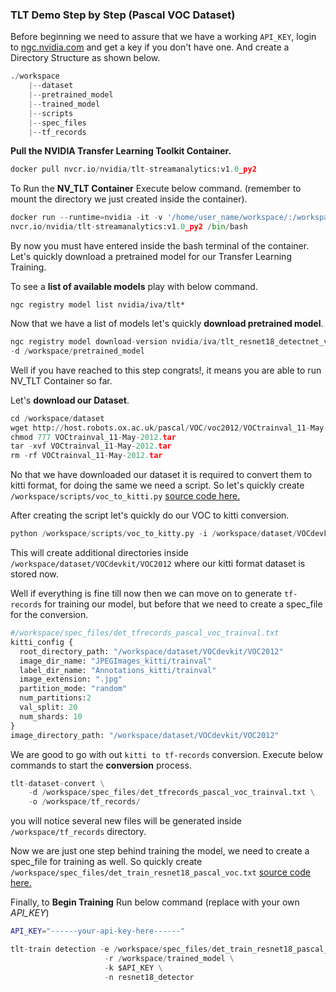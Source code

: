 ### TLT Demo Step by Step (Pascal VOC Dataset)

Before beginning we need to assure that we have a working ``API_KEY``, login to [ngc.nvidia.com](ngc.nvidia.com) and get a key if you don't have one. And create a Directory Structure as shown below.

````python
./workspace
	|--dataset
	|--pretrained_model
    |--trained_model
	|--scripts
	|--spec_files
	|--tf_records
````



**Pull the NVIDIA Transfer Learning Toolkit Container.**

````python
docker pull nvcr.io/nvidia/tlt-streamanalytics:v1.0_py2
````

To Run the **NV_TLT Container** Execute below command. (remember to mount the directory we just created inside the container).

````python
docker run --runtime=nvidia -it -v '/home/user_name/workspace/:/workspace/' \
nvcr.io/nvidia/tlt-streamanalytics:v1.0_py2 /bin/bash
````

By now you must have entered inside the bash terminal of the container. Let's quickly download a pretrained model for our Transfer Learning Training.

To see a **list of available models** play with below command.

````
ngc registry model list nvidia/iva/tlt*
````

Now that we have a list of models let's quickly **download pretrained model**.

````python
ngc registry model download-version nvidia/iva/tlt_resnet18_detectnet_v2:1 \
-d /workspace/pretrained_model
````

Well if you have reached to this step congrats!, it means you are able to run NV_TLT Container  so far.

Let's **download our Dataset**.

````python
cd /workspace/dataset
wget http://host.robots.ox.ac.uk/pascal/VOC/voc2012/VOCtrainval_11-May-2012.tar
chmod 777 VOCtrainval_11-May-2012.tar
tar -xvf VOCtrainval_11-May-2012.tar
rm -rf VOCtrainval_11-May-2012.tar
````

No that we have downloaded our dataset it is required to convert them to kitti format, for doing the same we need a script. So let's quickly create ``/workspace/scripts/voc_to_kitti.py`` [source code here. ](workspace/scripts/voc_to_kitti.py)

After creating the script let's quickly do our VOC to kitti conversion.

````python
python /workspace/scripts/voc_to_kitty.py -i /workspace/dataset/VOCdevkit/VOC2012
````

This will create additional directories inside ``/workspace/dataset/VOCdevkit/VOC2012`` where our kitti format dataset is stored now.

Well if everything is fine till now then we can move on to generate ``tf-records`` for training our model, but before that we need to create a spec_file for the conversion.

````python
#/workspace/spec_files/det_tfrecords_pascal_voc_trainval.txt
kitti_config {
  root_directory_path: "/workspace/dataset/VOCdevkit/VOC2012"
  image_dir_name: "JPEGImages_kitti/trainval"
  label_dir_name: "Annotations_kitti/trainval"
  image_extension: ".jpg"
  partition_mode: "random"
  num_partitions:2
  val_split: 20
  num_shards: 10
}
image_directory_path: "/workspace/dataset/VOCdevkit/VOC2012"
````

We are good to go with out ``kitti to tf-records`` conversion. Execute below commands to start the **conversion** process.

````python
tlt-dataset-convert \
    -d /workspace/spec_files/det_tfrecords_pascal_voc_trainval.txt \
    -o /workspace/tf_records/
````

you will notice several new files will be generated inside ``/workspace/tf_records`` directory.

Now we are just one step behind training the model, we need to create a spec_file for training as well. So quickly create ``/workspace/spec_files/det_train_resnet18_pascal_voc.txt`` [source code here.](workspace/spec_files/det_train_resnet18_pascal_voc.txt)

Finally, to **Begin Training** Run below command (replace with your own *API_KEY*)

````bash
API_KEY="------your-api-key-here------"
````

````python
tlt-train detection -e /workspace/spec_files/det_train_resnet18_pascal_voc.txt \
                     -r /workspace/trained_model \
                     -k $API_KEY \
                     -n resnet18_detector
````
